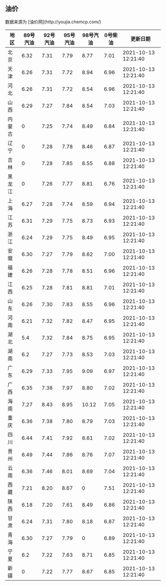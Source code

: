 
<!DOCTYPE html>
<html lang="zh-cn">
<head>
<link href="https://cdn.jsdelivr.net/gh/RookieFanzk/link/github.css" rel="stylesheet">
</head>

<body>
<h2>油价</h2>
<p>数据来源为 [油价网](http://youjia.chemcp.com/) </p>
<table>
<thead>
<tr>
<th>地区</th>
<th>89号汽油</th>
<th>92号汽油</th>
<th>95号汽油</th>
<th>98号汽油</th>
<th>0号柴油</th>
<th>更新日期</th>
</tr>
</thead>
<tbody>
<tr>
<td>北京</td>
<td>6.32</td>
<td>7.31</td>
<td>7.79</td>
<td>8.77</td>
<td>7.01</td>
<td>2021-10-13 12:21:40</td>
</tr>
<tr>
<td>天津</td>
<td>6.26</td>
<td>7.31</td>
<td>7.72</td>
<td>8.94</td>
<td>6.96</td>
<td>2021-10-13 12:21:40</td>
</tr>
<tr>
<td>河北</td>
<td>6.26</td>
<td>7.31</td>
<td>7.72</td>
<td>8.54</td>
<td>6.96</td>
<td>2021-10-13 12:21:40</td>
</tr>
<tr>
<td>山西</td>
<td>6.29</td>
<td>7.27</td>
<td>7.84</td>
<td>8.54</td>
<td>7.03</td>
<td>2021-10-13 12:21:40</td>
</tr>
<tr>
<td>内蒙古</td>
<td>0</td>
<td>7.25</td>
<td>7.74</td>
<td>8.49</td>
<td>6.84</td>
<td>2021-10-13 12:21:40</td>
</tr>
<tr>
<td>辽宁</td>
<td>0</td>
<td>7.28</td>
<td>7.78</td>
<td>8.46</td>
<td>6.87</td>
<td>2021-10-13 12:21:40</td>
</tr>
<tr>
<td>吉林</td>
<td>0</td>
<td>7.28</td>
<td>7.85</td>
<td>8.55</td>
<td>6.88</td>
<td>2021-10-13 12:21:40</td>
</tr>
<tr>
<td>黑龙江</td>
<td>0</td>
<td>7.26</td>
<td>7.77</td>
<td>8.81</td>
<td>6.76</td>
<td>2021-10-13 12:21:40</td>
</tr>
<tr>
<td>上海</td>
<td>6.27</td>
<td>7.28</td>
<td>7.74</td>
<td>8.59</td>
<td>6.94</td>
<td>2021-10-13 12:21:40</td>
</tr>
<tr>
<td>江苏</td>
<td>6.31</td>
<td>7.29</td>
<td>7.75</td>
<td>8.73</td>
<td>6.93</td>
<td>2021-10-13 12:21:40</td>
</tr>
<tr>
<td>浙江</td>
<td>6.24</td>
<td>7.29</td>
<td>7.75</td>
<td>8.49</td>
<td>6.95</td>
<td>2021-10-13 12:21:40</td>
</tr>
<tr>
<td>安徽</td>
<td>6.30</td>
<td>7.27</td>
<td>7.79</td>
<td>8.62</td>
<td>7.00</td>
<td>2021-10-13 12:21:40</td>
</tr>
<tr>
<td>福建</td>
<td>6.26</td>
<td>7.28</td>
<td>7.78</td>
<td>8.51</td>
<td>6.96</td>
<td>2021-10-13 12:21:40</td>
</tr>
<tr>
<td>江西</td>
<td>6.25</td>
<td>7.28</td>
<td>7.81</td>
<td>8.81</td>
<td>7.01</td>
<td>2021-10-13 12:21:40</td>
</tr>
<tr>
<td>山东</td>
<td>6.26</td>
<td>7.30</td>
<td>7.83</td>
<td>8.55</td>
<td>6.96</td>
<td>2021-10-13 12:21:40</td>
</tr>
<tr>
<td>河南</td>
<td>6.21</td>
<td>7.32</td>
<td>7.82</td>
<td>8.47</td>
<td>6.95</td>
<td>2021-10-13 12:21:40</td>
</tr>
<tr>
<td>湖北</td>
<td>5.4</td>
<td>7.32</td>
<td>7.84</td>
<td>8.75</td>
<td>6.95</td>
<td>2021-10-13 12:21:40</td>
</tr>
<tr>
<td>湖南</td>
<td>6.2</td>
<td>7.27</td>
<td>7.73</td>
<td>8.53</td>
<td>7.03</td>
<td>2021-10-13 12:21:40</td>
</tr>
<tr>
<td>广东</td>
<td>6.29</td>
<td>7.33</td>
<td>7.95</td>
<td>9.09</td>
<td>6.97</td>
<td>2021-10-13 12:21:40</td>
</tr>
<tr>
<td>广西</td>
<td>6.35</td>
<td>7.38</td>
<td>7.97</td>
<td>8.80</td>
<td>7.02</td>
<td>2021-10-13 12:21:40</td>
</tr>
<tr>
<td>海南</td>
<td>7.27</td>
<td>8.43</td>
<td>8.95</td>
<td>10.12</td>
<td>7.05</td>
<td>2021-10-13 12:21:40</td>
</tr>
<tr>
<td>重庆</td>
<td>6.36</td>
<td>7.38</td>
<td>7.80</td>
<td>8.79</td>
<td>7.03</td>
<td>2021-10-13 12:21:40</td>
</tr>
<tr>
<td>四川</td>
<td>6.44</td>
<td>7.41</td>
<td>7.92</td>
<td>8.61</td>
<td>7.02</td>
<td>2021-10-13 12:21:40</td>
</tr>
<tr>
<td>贵州</td>
<td>6.49</td>
<td>7.44</td>
<td>7.86</td>
<td>8.76</td>
<td>7.07</td>
<td>2021-10-13 12:21:40</td>
</tr>
<tr>
<td>云南</td>
<td>6.36</td>
<td>7.46</td>
<td>8.01</td>
<td>8.69</td>
<td>7.04</td>
<td>2021-10-13 12:21:40</td>
</tr>
<tr>
<td>西藏</td>
<td>7.21</td>
<td>8.20</td>
<td>8.67</td>
<td>0</td>
<td>7.51</td>
<td>2021-10-13 12:21:40</td>
</tr>
<tr>
<td>陕西</td>
<td>6.18</td>
<td>7.20</td>
<td>7.61</td>
<td>8.49</td>
<td>6.86</td>
<td>2021-10-13 12:21:40</td>
</tr>
<tr>
<td>甘肃</td>
<td>6.24</td>
<td>7.31</td>
<td>7.80</td>
<td>8.18</td>
<td>6.87</td>
<td>2021-10-13 12:21:40</td>
</tr>
<tr>
<td>青海</td>
<td>6.30</td>
<td>7.27</td>
<td>7.79</td>
<td>0</td>
<td>6.89</td>
<td>2021-10-13 12:21:40</td>
</tr>
<tr>
<td>宁夏</td>
<td>6.2</td>
<td>7.22</td>
<td>7.63</td>
<td>8.71</td>
<td>6.85</td>
<td>2021-10-13 12:21:40</td>
</tr>
<tr>
<td>新疆</td>
<td>0</td>
<td>7.22</td>
<td>7.77</td>
<td>8.67</td>
<td>6.85</td>
<td>2021-10-13 12:21:40</td>
</tr>
</tbody>
</table>
</body>
</html>
